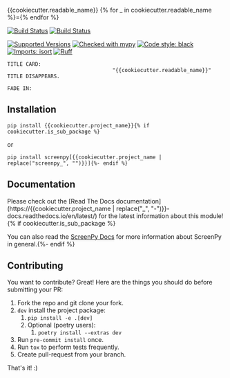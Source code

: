 {{cookiecutter.readable_name}}
{% for _ in cookiecutter.readable_name %}={% endfor %}

[![Build Status](../../actions/workflows/tests.yml/badge.svg)](../../actions/workflows/tests.yml)
[![Build Status](../../actions/workflows/lint.yml/badge.svg)](../../actions/workflows/lint.yml)

[![Supported Versions](https://img.shields.io/pypi/pyversions/{{cookiecutter.project_name}}.svg)](https://pypi.org/project/{{cookiecutter.project_name}})
[![Checked with mypy](http://www.mypy-lang.org/static/mypy_badge.svg)](http://mypy-lang.org/)
[![Code style: black](https://img.shields.io/badge/code%20style-black-000000.svg)](https://github.com/psf/black)
[![Imports: isort](https://img.shields.io/badge/%20imports-isort-%231674b1?style=flat&labelColor=ef8336)](https://pycqa.github.io/isort/)
[![Ruff](https://img.shields.io/endpoint?url=https://raw.githubusercontent.com/astral-sh/ruff/main/assets/badge/v2.json)](https://github.com/astral-sh/ruff)

```
TITLE CARD:
                                  "{{cookiecutter.readable_name}}"
TITLE DISAPPEARS.
                                                                      FADE IN:

```


Installation
------------
    pip install {{cookiecutter.project_name}}{% if cookiecutter.is_sub_package %}

or

    pip install screenpy[{{cookiecutter.project_name | replace("screenpy_", "")}}]{%- endif %}


Documentation
-------------
Please check out the [Read The Docs documentation](https://{{cookiecutter.project_name | replace("_", "-")}}-docs.readthedocs.io/en/latest/) for the latest information about this module!{% if cookiecutter.is_sub_package %}

You can also read the [ScreenPy Docs](https://screenpy-docs.readthedocs.io/en/latest/) for more information about ScreenPy in general.{%- endif %}


Contributing
------------
You want to contribute? Great! Here are the things you should do before submitting your PR:

1. Fork the repo and git clone your fork.
1. `dev` install the project package:
    1. `pip install -e .[dev]`
    1. Optional (poetry users):
        1. `poetry install --extras dev`
1. Run `pre-commit install` once.
1. Run `tox` to perform tests frequently.
1. Create pull-request from your branch.

That's it! :)
